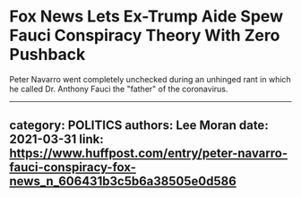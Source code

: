 # Fox News Lets Ex-Trump Aide Spew Fauci Conspiracy Theory With Zero Pushback

Peter Navarro went completely unchecked during an unhinged rant in which he called Dr. Anthony Fauci the "father" of the coronavirus.

---
category: POLITICS
authors: Lee Moran
date: 2021-03-31
link: https://www.huffpost.com/entry/peter-navarro-fauci-conspiracy-fox-news_n_606431b3c5b6a38505e0d586
---
